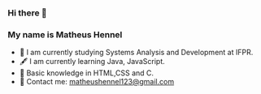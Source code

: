 ### Hi there 👋

### My name is Matheus Hennel

 - 📕 I am currently studying Systems Analysis and Development at IFPR.
 - 🖋 I am currently learning Java, JavaScript.
 - 🎨 Basic knowledge in HTML,CSS and C.
 - 📧 Contact me: matheushennel123@gmail.com 

<!--
**MatHennel/MatHennel** is a ✨ _special_ ✨ repository because its `README.md` (this file) appears on your GitHub profile.

Here are some ideas to get you started:

- 🔭 I’m currently working on ...
- 🌱 I’m currently learning ...
- 👯 I’m looking to collaborate on ...
- 🤔 I’m looking for help with ...
- 💬 Ask me about ...
- 📫 How to reach me: ...
- 😄 Pronouns: ...
- ⚡ Fun fact: ...
-->
